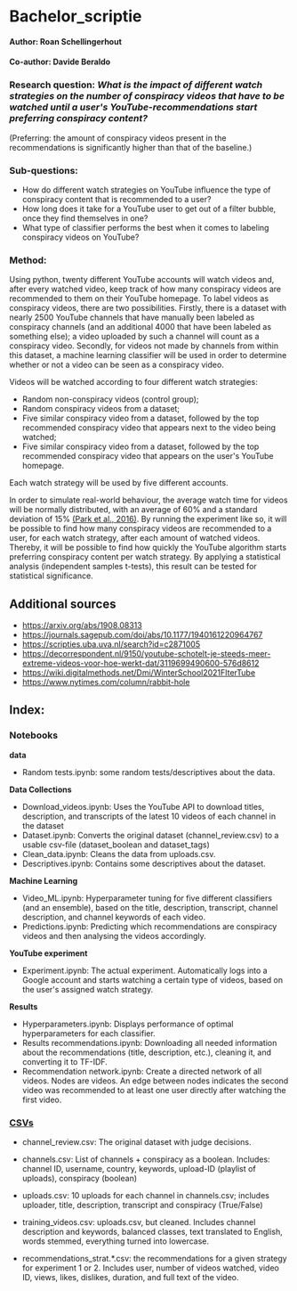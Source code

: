 # Bachelor_scriptie 
#### Author: Roan Schellingerhout
#### Co-author: Davide Beraldo

### Research question: _What is the impact of different watch strategies on the number of conspiracy videos that have to be watched until a user's YouTube-recommendations start preferring conspiracy content?_ 

(Preferring: the amount of conspiracy videos present in the recommendations is significantly higher than that of the baseline.)

### Sub-questions: 
  - How do different watch strategies on YouTube influence the type of conspiracy content that is recommended to a user?
  - How long does it take for a YouTube user to get out of a filter bubble, once they find themselves in one?
  - What type of classifier performs the best when it comes to labeling conspiracy videos on YouTube?

### Method:
Using python, twenty different YouTube accounts will watch videos and, after every watched video, keep track of how many conspiracy videos are recommended to them on their YouTube homepage. To label videos as conspiracy videos, there are two possibilities. Firstly, there is a dataset with nearly 2500 YouTube channels that have manually been labeled as conspiracy channels (and an additional 4000 that have been labeled as something else); a video uploaded by such a channel will count as a conspiracy video. Secondly, for videos not made by channels from within this dataset, a machine learning classifier will be used in order to determine whether or not a video can be seen as a conspiracy video. 

Videos will be watched according to four different watch strategies:
  - Random non-conspiracy videos (control group);
  - Random conspiracy videos from a dataset;
  - Five similar conspiracy video from a dataset, followed by the top recommended conspiracy video that appears next to the video being watched;
  - Five similar conspiracy video from a dataset, followed by the top recommended conspiracy video that appears on the user's YouTube homepage. 

Each watch strategy will be used by five different accounts. 

In order to simulate real-world behaviour, the average watch time for videos will be normally distributed, with an average of 60% and a standard deviation of 15% [(Park et al., 2016)](https://ojs.aaai.org/index.php/ICWSM/article/view/14781/14630). 
By running the experiment like so, it will be possible to find how many conspiracy videos are recommended to a user, for each watch strategy, after each amount of watched videos. Thereby, it will be possible to find how quickly the YouTube algorithm starts preferring conspiracy content per watch strategy. By applying a statistical analysis (independent samples t-tests), this result can be tested for statistical significance. 

## Additional sources
- https://arxiv.org/abs/1908.08313
- https://journals.sagepub.com/doi/abs/10.1177/1940161220964767
- https://scripties.uba.uva.nl/search?id=c2871005
- https://decorrespondent.nl/9150/youtube-schotelt-je-steeds-meer-extreme-videos-voor-hoe-werkt-dat/3119699490600-576d8612
- https://wiki.digitalmethods.net/Dmi/WinterSchool2021FIterTube
- https://www.nytimes.com/column/rabbit-hole

## Index:
### Notebooks  
  **data**
  - Random tests.ipynb: some random tests/descriptives about the data. 

  **Data Collections**
  - Download_videos.ipynb: Uses the YouTube API to download titles, description, and transcripts of the latest 10 videos of each channel in the dataset
  - Dataset.ipynb: Converts the original dataset (channel_review.csv) to a usable csv-file (dataset_boolean and dataset_tags)  
  - Clean_data.ipynb: Cleans the data from uploads.csv.
  - Descriptives.ipynb: Contains some descriptives about the dataset. 
  
  **Machine Learning**
  - Video_ML.ipynb: Hyperparameter tuning for five different classifiers (and an ensemble), based on the title, description, transcript, channel description, and channel keywords of each video. 
  - Predictions.ipynb: Predicting which recommendations are conspiracy videos and then analysing the videos accordingly. 

  **YouTube experiment**
  - Experiment.ipynb: The actual experiment. Automatically logs into a Google account and starts watching a certain type of videos, based on the user's assigned watch strategy. 
  
  **Results**
  - Hyperparameters.ipynb: Displays performance of optimal hyperparameters for each classifier. 
  - Results recommendations.ipynb: Downloading all needed information about the recommendations (title, description, etc.), cleaning it, and converting it to TF-IDF. 
  - Recommendation network.ipynb: Create a directed network of all videos. Nodes are videos. An edge between nodes indicates the second video was recommended to at least one user directly after watching the first video. 
  
### [CSVs](https://amsuni-my.sharepoint.com/:f:/g/personal/roan_schellingerhout_student_uva_nl/EgvhDGC6LrlInv1OpVVWvG4B_b_u3UR0ev_dKuPhQb0icw?e=uA9ogB)
- channel_review.csv: The original dataset with judge decisions.
- channels.csv: List of channels + conspiracy as a boolean. Includes: channel ID, username, country, keywords, upload-ID (playlist of uploads), conspiracy (boolean)

- uploads.csv: 10 uploads for each channel in channels.csv; includes uploader, title, description, transcript and conspiracy (True/False) 
- training_videos.csv: uploads.csv, but cleaned. Includes channel description and keywords, balanced classes, text translated to English, words stemmed, everything turned into lowercase.

- recommendations_strat.*.csv: the recommendations for a given strategy for experiment 1 or 2. Includes user, number of videos watched, video ID, views, likes, dislikes, duration, and full text of the video. 
